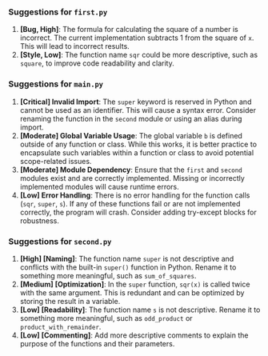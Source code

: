 ### Suggestions for `first.py`

1. **[Bug, High]**: The formula for calculating the square of a number is incorrect. The current implementation subtracts 1 from the square of `x`. This will lead to incorrect results.
2. **[Style, Low]**: The function name `sqr` could be more descriptive, such as `square`, to improve code readability and clarity.

### Suggestions for `main.py`

1. **[Critical] Invalid Import**: The `super` keyword is reserved in Python and cannot be used as an identifier. This will cause a syntax error. Consider renaming the function in the `second` module or using an alias during import.
2. **[Moderate] Global Variable Usage**: The global variable `b` is defined outside of any function or class. While this works, it is better practice to encapsulate such variables within a function or class to avoid potential scope-related issues.
3. **[Moderate] Module Dependency**: Ensure that the `first` and `second` modules exist and are correctly implemented. Missing or incorrectly implemented modules will cause runtime errors.
4. **[Low] Error Handling**: There is no error handling for the function calls (`sqr`, `super`, `s`). If any of these functions fail or are not implemented correctly, the program will crash. Consider adding try-except blocks for robustness.

### Suggestions for `second.py`

1. **[High] [Naming]**: The function name `super` is not descriptive and conflicts with the built-in `super()` function in Python. Rename it to something more meaningful, such as `sum_of_squares`.
2. **[Medium] [Optimization]**: In the `super` function, `sqr(x)` is called twice with the same argument. This is redundant and can be optimized by storing the result in a variable.
3. **[Low] [Readability]**: The function name `s` is not descriptive. Rename it to something more meaningful, such as `odd_product` or `product_with_remainder`.
4. **[Low] [Commenting]**: Add more descriptive comments to explain the purpose of the functions and their parameters.

